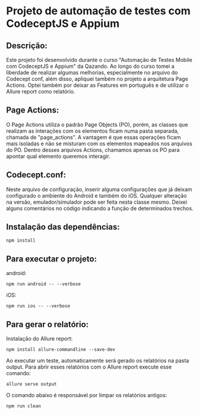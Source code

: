 # Projeto de automação de testes com CodeceptJS e Appium

## Descrição:

Este projeto foi desenvolvido durante o curso "Automação de Testes Mobile com CodeceptJS e Appium" da Qazando. Ao longo do curso tomei a liberdade de realizar algumas melhorias, especialmente no arquivo do Codecept conf, além disso, apliquei também no projeto a arquitetura Page Actions. Optei também por deixar as Features em português e de utilizar o Allure report como relatório.  

## Page Actions:

O Page Actions utiliza o padrão Page Objects (PO), porém, as classes que realizam as interações com os elementos ficam numa pasta separada, chamada de "page_actions". A vantagem é que essas operações ficam mais isoladas e não se misturam com os elementos mapeados nos arquivos do PO. Dentro desses arquivos Actions, chamamos apenas os PO para apontar qual elemento queremos interagir. 

## Codecept.conf:

Neste arquivo de configuração, inserir alguma configurações que já deixam configurado o ambiente do Android e também do iOS. Qualquer alteração na versão, emulador/simulador pode ser feita nesta classe mesmo. Deixei alguns comentários no código indicando a função de determinados trechos.  

## Instalação das dependências:

```
npm install
```

## Para executar o projeto:

android:
````
npm run android -- --verbose 
````

iOS:
````
npm run ios -- --verbose 
````

## Para gerar o relatório:

Instalação do Allure report:
````
npm install allure-commandline --save-dev
````

Ao executar um teste, automaticamente será gerado os relatórios na pasta output. Para abrir esses relatórios com o Allure report execute esse comando:

````
allure serve output     
````

O comando abaixo é responsável por limpar os relatórios antigos: 

````
npm run clean  
````

